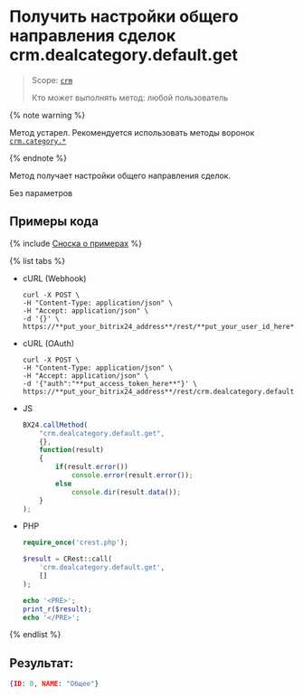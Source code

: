 # Получить настройки общего направления сделок crm.dealcategory.default.get

> Scope: [`crm`](../../../scopes/permissions.md)
>
> Кто может выполнять метод: любой пользователь

{% note warning %}

Метод устарел. Рекомендуется использовать методы воронок [`crm.category.*`](../../universal/category/index.md)

{% endnote %}

Метод получает настройки общего направления сделок.

Без параметров

## Примеры кода

{% include [Сноска о примерах](../../../../_includes/examples.md) %}

{% list tabs %}

- cURL (Webhook)

    ```http
    curl -X POST \
    -H "Content-Type: application/json" \
    -H "Accept: application/json" \
    -d '{}' \
    https://**put_your_bitrix24_address**/rest/**put_your_user_id_here**/**put_your_webhook_here**/crm.dealcategory.default.get
    ```

- cURL (OAuth)

    ```http
    curl -X POST \
    -H "Content-Type: application/json" \
    -H "Accept: application/json" \
    -d '{"auth":"**put_access_token_here**"}' \
    https://**put_your_bitrix24_address**/rest/crm.dealcategory.default.get
    ```

- JS

    ```js
    BX24.callMethod(
        "crm.dealcategory.default.get",
        {},
        function(result)
        {
            if(result.error())
                console.error(result.error());
            else
                console.dir(result.data());
        }
    );
    ```

- PHP

    ```php
    require_once('crest.php');

    $result = CRest::call(
        'crm.dealcategory.default.get',
        []
    );

    echo '<PRE>';
    print_r($result);
    echo '</PRE>';
    ```

{% endlist %}

## Результат:

```json
{ID: 0, NAME: "Общее"}
```